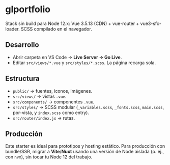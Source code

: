 # glportfolio


Stack sin build para Node 12.x: Vue 3.5.13 (CDN) + vue-router + vue3-sfc-loader. SCSS compilado en el navegador.


## Desarrollo
- Abrir carpeta en VS Code → **Live Server → Go Live**.
- Editar `src/views/*.vue` y `src/styles/*.scss`. La página recarga sola.


## Estructura
- `public/` → fuentes, iconos, imágenes.
- `src/views/` → vistas `.vue`.
- `src/components/` → componentes `.vue`.
- `src/styles/` → SCSS modular (`_variables.scss`, `_fonts.scss`, `main.scss`, por-vista, y `index.scss` como entry).
- `src/router/index.js` → rutas.


## Producción
Este starter es ideal para prototipos y hosting estático. Para producción con bundle/SSR, migrar a **Vite**/**Nuxt** usando una versión de Node aislada (p. ej., con `nvm`), sin tocar tu Node 12 del trabajo.